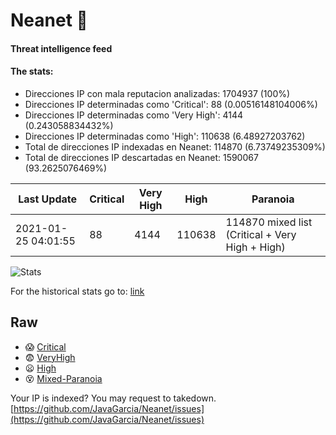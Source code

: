 # Neanet :hocho:
#### Threat intelligence feed
#### The stats:

- Direcciones IP con mala reputacion analizadas: 1704937 (100%)
- Direcciones IP determinadas como 'Critical':  88 (0.00516148104006%)
- Direcciones IP determinadas como 'Very High':  4144 (0.243058834432%)
- Direcciones IP determinadas como 'High':  110638 (6.48927203762)
- Total de direcciones IP indexadas en Neanet:  114870 (6.73749235309%)
- Total de direcciones IP descartadas en Neanet:  1590067 (93.2625076469%)

| Last Update | Critical | Very High | High | Paranoia |
| --- | --- | --- | --- | --- |
| 2021-01-25 04:01:55 | 88 | 4144 | 110638 | 114870 mixed list (Critical + Very High + High)|

![Stats](https://docs.google.com/spreadsheets/d/e/2PACX-1vSnaNMIXVabIpDJjufMlzH7poXnshF3mgd8Is1g9ytUEzVsP5my4Trn8f-xkoLLQ38xpL3HtmUexLo6/pubchart?oid=501124687&format=image)

For the historical stats go to: [link](/stats.csv)
## Raw
- :scream: [Critical](https://raw.githubusercontent.com/JavaGarcia/Neanet/master/blacklists/neanet_critical.txt)
- :fearful: [VeryHigh](https://raw.githubusercontent.com/JavaGarcia/Neanet/master/blacklists/neanet_veryHigh.txtt)
- :frowning: [High](https://raw.githubusercontent.com/JavaGarcia/Neanet/master/blacklists/neanet_high.txt)
- :dizzy_face: [Mixed-Paranoia](https://raw.githubusercontent.com/JavaGarcia/Neanet/master/blacklists/neanet_all.txt)


Your IP is indexed? You may request to takedown. [https://github.com/JavaGarcia/Neanet/issues](https://github.com/JavaGarcia/Neanet/issues)

































































































































































































































































































































































































































































































































































































































































































































































































































































































































































































































































































































































































































































































































































































































































































































































































































































































































































































































































































































































































































































































































































































































































































































































































































































































































































































































































































































































































































































































































































































































































































































































































































































































































































































































































































































































































































































































































































































































































































